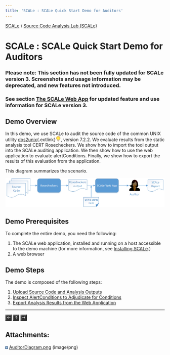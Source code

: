 ```yaml
---
title: 'SCALe : SCALe Quick Start Demo for Auditors'
---
```

[SCALe](index.md) / [Source Code Analysis Lab (SCALe)](Welcome.md)
<!-- <legal> -->
<!-- SCALe version r.6.5.5.1.A -->
<!--  -->
<!-- Copyright 2021 Carnegie Mellon University. -->
<!--  -->
<!-- NO WARRANTY. THIS CARNEGIE MELLON UNIVERSITY AND SOFTWARE ENGINEERING -->
<!-- INSTITUTE MATERIAL IS FURNISHED ON AN "AS-IS" BASIS. CARNEGIE MELLON -->
<!-- UNIVERSITY MAKES NO WARRANTIES OF ANY KIND, EITHER EXPRESSED OR -->
<!-- IMPLIED, AS TO ANY MATTER INCLUDING, BUT NOT LIMITED TO, WARRANTY OF -->
<!-- FITNESS FOR PURPOSE OR MERCHANTABILITY, EXCLUSIVITY, OR RESULTS -->
<!-- OBTAINED FROM USE OF THE MATERIAL. CARNEGIE MELLON UNIVERSITY DOES NOT -->
<!-- MAKE ANY WARRANTY OF ANY KIND WITH RESPECT TO FREEDOM FROM PATENT, -->
<!-- TRADEMARK, OR COPYRIGHT INFRINGEMENT. -->
<!--  -->
<!-- Released under a MIT (SEI)-style license, please see COPYRIGHT file or -->
<!-- contact permission@sei.cmu.edu for full terms. -->
<!--  -->
<!-- [DISTRIBUTION STATEMENT A] This material has been approved for public -->
<!-- release and unlimited distribution.  Please see Copyright notice for -->
<!-- non-US Government use and distribution. -->
<!--  -->
<!-- DM19-1274 -->
<!-- </legal> -->

SCALe : SCALe Quick Start Demo for Auditors
============================================

### Please note: This section has not been fully updated for SCALe version 3. Screenshots and usage information may be deprecated, and new features not introduced.

### See section [The SCALe Web App](The-SCALe-Web-App.md) for updated feature and use information for SCALe version 3.

Demo Overview
-------------

In this demo, we use SCALe to audit the source code of the common UNIX
utility
[dos2unix](http://waterlan.home.xs4all.nl/dos2unix.html){.extlink}![(lightbulb)](images/icons/emoticons/lightbulb_on.png),
version 7.2.2. We evaluate results from the static analysis tool
CERT Rosecheckers. We show how to import the tool output into the SCALe auditing
application. We then show how to use the web application to evaluate
alertConditions. Finally, we show how to export the results of this evaluation
from the application.

This diagram summarizes the scenario.

![](attachments/AuditorDiagram.png)

Demo Prerequisites
------------------

To complete the entire demo, you need the following:

1.  The SCALe web application, installed and running on a host
    accessible to the demo machine (for more information, see
    [Installing SCALe](Installing-SCALe.md).)
2.  A web browser

Demo Steps
----------

The demo is composed of the following steps:

1.  [Upload Source Code and Analysis
    Outputs](Upload-Source-Code-and-Analysis-Outputs.md)
2.  [Inspect AlertConditions to Adjudicate for Conditions](Inspect-AlertConditions-to-Adjudicate-for-Conditions.md)
3.  [Export Analysis Results from the Web
    Application](Export-Analysis-Results-from-the-Web-Application.md)


------------------------------------------------------------------------

[![](attachments/arrow_left.png)](Welcome.md)
[![](attachments/arrow_up.png)](Welcome.md)
[![](attachments/arrow_right.png)](Upload-Source-Code-and-Analysis-Outputs.md)

Attachments:
------------

![](images/icons/bullet_blue.gif) [AuditorDiagram.png](attachments/AuditorDiagram.png) (image/png)
